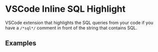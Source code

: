 # VSCode Inline SQL Highlight

VSCode extension that highlights the SQL queries from your code if you have a ```/*sql*/``` comment in front of the string that contains SQL.

## Examples


